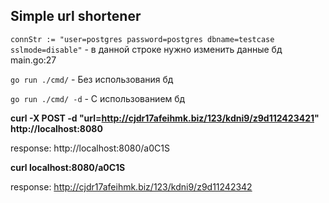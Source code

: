 ## Simple url shortener

`connStr := "user=postgres password=postgres dbname=testcase sslmode=disable"` - в данной строке нужно изменить данные бд main.go:27

`go run ./cmd/` - Без использования бд

`go run ./cmd/ -d` - С использованием бд


**curl -X POST -d "url=http://cjdr17afeihmk.biz/123/kdni9/z9d112423421" http://localhost:8080**

response: http://localhost:8080/a0C1S

**curl localhost:8080/a0C1S**

response: http://cjdr17afeihmk.biz/123/kdni9/z9d11242342
